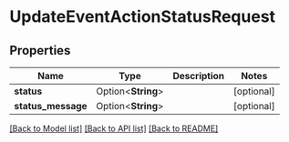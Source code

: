 # UpdateEventActionStatusRequest

## Properties

Name | Type | Description | Notes
------------ | ------------- | ------------- | -------------
**status** | Option<**String**> |  | [optional]
**status_message** | Option<**String**> |  | [optional]

[[Back to Model list]](../README.md#documentation-for-models) [[Back to API list]](../README.md#documentation-for-api-endpoints) [[Back to README]](../README.md)



